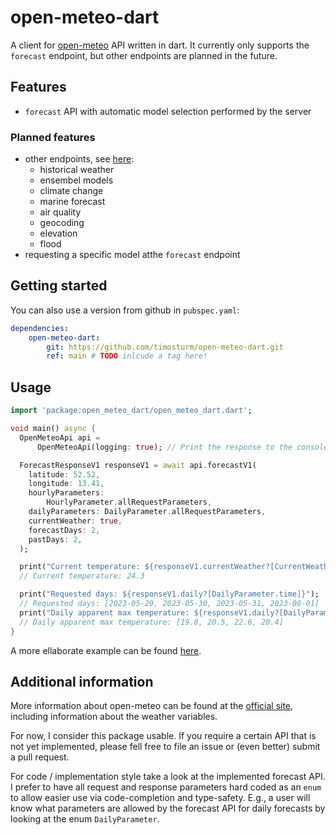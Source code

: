 <!-- 
This README describes the package. If you publish this package to pub.dev,
this README's contents appear on the landing page for your package.

For information about how to write a good package README, see the guide for
[writing package pages](https://dart.dev/guides/libraries/writing-package-pages). 

For general information about developing packages, see the Dart guide for
[creating packages](https://dart.dev/guides/libraries/create-library-packages)
and the Flutter guide for
[developing packages and plugins](https://flutter.dev/developing-packages). 
-->

# open-meteo-dart
A client for [open-meteo](https://open-meteo.com/) API written in dart.
It currently only supports the `forecast` endpoint, but other endpoints are planned in the future.


## Features

- `forecast` API with automatic model selection performed by the server

### Planned features
- other endpoints, see [here](https://open-meteo.com/en/docs):
    - historical weather
    - ensembel models
    - climate change
    - marine forecast
    - air quality
    - geocoding
    - elevation
    - flood
- requesting a specific model atthe `forecast` endpoint

## Getting started

<!-- TODO Add this when the package is available at pub.dev
You can use the command line to add the dependency with the latest stable version:
```shell
$ dart pub add open-meteo-dart
```
-->

<!--
You can manually add the dependency in your `pubspec.yaml`:
```yaml
dependencies:
    open-meteo-dart:
        git: https://github.com/timosturm/open-meteo-dart.git
        ref: stable # TODO inlcude a tag here!
```
-->

You can also use a version from github in `pubspec.yaml`:
```yaml
dependencies:
    open-meteo-dart:
        git: https://github.com/timosturm/open-meteo-dart.git
        ref: main # TODO inlcude a tag here!
```


## Usage

<!-- TODO Automatically include the example from example/short_example.dart -->
```dart
import 'package:open_meteo_dart/open_meteo_dart.dart';

void main() async {
  OpenMeteoApi api =
      OpenMeteoApi(logging: true); // Print the response to the console.

  ForecastResponseV1 responseV1 = await api.forecastV1(
    latitude: 52.52,
    longitude: 13.41,
    hourlyParameters:
        HourlyParameter.allRequestParameters, 
    dailyParameters: DailyParameter.allRequestParameters,
    currentWeather: true,
    forecastDays: 2,
    pastDays: 2,
  );

  print("Current temperature: ${responseV1.currentWeather?[CurrentWeatherParameter.temperature]}");
  // Current temperature: 24.3

  print("Requested days: ${responseV1.daily?[DailyParameter.time]}");
  // Requested days: [2023-05-29, 2023-05-30, 2023-05-31, 2023-06-01]
  print("Daily apparent max temperature: ${responseV1.daily?[DailyParameter.apparentTemperatureMax]}");
  // Daily apparent max temperature: [19.8, 20.5, 22.6, 20.4]
}
```

A more ellaborate example can be found [here](example/example.dart).

## Additional information

More information about open-meteo can be found at the [official site](https://open-meteo.com/), including information about the weather variables.

For now, I consider this package usable. If you require a certain API that is not yet implemented, please fell free to file an issue or (even better) submit a pull request.

For code / implementation style take a look at the implemented forecast API. I prefer to have all request and response parameters hard coded as an `enum` to allow easier use via code-completion and type-safety. E.g., a user will know what parameters are allowed by the forecast API for daily forecasts by looking at the enum `DailyParameter`.
